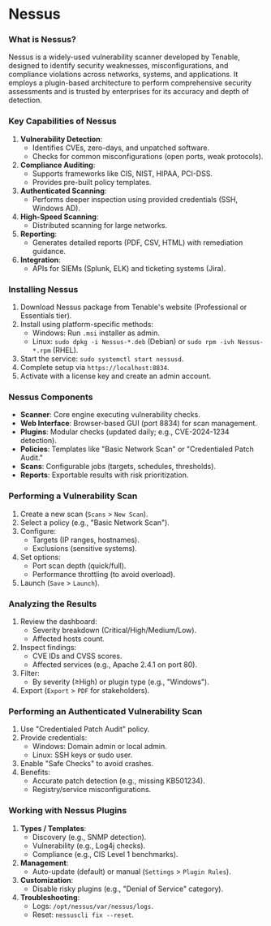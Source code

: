 


# Nessus

### What is Nessus?

Nessus is a widely-used vulnerability scanner developed by Tenable, designed to identify security weaknesses, misconfigurations, and compliance violations across networks, systems, and applications. It employs a plugin-based architecture to perform comprehensive security assessments and is trusted by enterprises for its accuracy and depth of detection.

### Key Capabilities of Nessus

1. **Vulnerability Detection**:
   - Identifies CVEs, zero-days, and unpatched software.
   - Checks for common misconfigurations (open ports, weak protocols).
2. **Compliance Auditing**:
   - Supports frameworks like CIS, NIST, HIPAA, PCI-DSS.
   - Provides pre-built policy templates.
3. **Authenticated Scanning**:
   - Performs deeper inspection using provided credentials (SSH, Windows AD).
4. **High-Speed Scanning**:
   - Distributed scanning for large networks.
5. **Reporting**:
   - Generates detailed reports (PDF, CSV, HTML) with remediation guidance.
6. **Integration**:
   - APIs for SIEMs (Splunk, ELK) and ticketing systems (Jira).

### Installing Nessus

1. Download Nessus package from Tenable's website (Professional or Essentials tier).
2. Install using platform-specific methods:
   - Windows: Run `.msi` installer as admin.
   - Linux: `sudo dpkg -i Nessus-*.deb` (Debian) or `sudo rpm -ivh Nessus-*.rpm` (RHEL).
3. Start the service: `sudo systemctl start nessusd`.
4. Complete setup via `https://localhost:8834`.
5. Activate with a license key and create an admin account.

### Nessus Components

- **Scanner**: Core engine executing vulnerability checks.
- **Web Interface**: Browser-based GUI (port 8834) for scan management.
- **Plugins**: Modular checks (updated daily; e.g., CVE-2024-1234 detection).
- **Policies**: Templates like "Basic Network Scan" or "Credentialed Patch Audit."
- **Scans**: Configurable jobs (targets, schedules, thresholds).
- **Reports**: Exportable results with risk prioritization.

### Performing a Vulnerability Scan

1. Create a new scan (`Scans` > `New Scan`).
2. Select a policy (e.g., "Basic Network Scan").
3. Configure:
   - Targets (IP ranges, hostnames).
   - Exclusions (sensitive systems).
4. Set options:
   - Port scan depth (quick/full).
   - Performance throttling (to avoid overload).
5. Launch (`Save` > `Launch`).

### Analyzing the Results

1. Review the dashboard:
   - Severity breakdown (Critical/High/Medium/Low).
   - Affected hosts count.
2. Inspect findings:
   - CVE IDs and CVSS scores.
   - Affected services (e.g., Apache 2.4.1 on port 80).
3. Filter:
   - By severity (≥High) or plugin type (e.g., "Windows").
4. Export (`Export` > `PDF` for stakeholders).

### Performing an Authenticated Vulnerability Scan

1. Use "Credentialed Patch Audit" policy.
2. Provide credentials:
   - Windows: Domain admin or local admin.
   - Linux: SSH keys or sudo user.
3. Enable "Safe Checks" to avoid crashes.
4. Benefits:
   - Accurate patch detection (e.g., missing KB501234).
   - Registry/service misconfigurations.

### Working with Nessus Plugins

1. **Types / Templates**:
   - Discovery (e.g., SNMP detection).
   - Vulnerability (e.g., Log4j checks).
   - Compliance (e.g., CIS Level 1 benchmarks).
2. **Management**:
   - Auto-update (default) or manual (`Settings` > `Plugin Rules`).
3. **Customization**:
   - Disable risky plugins (e.g., "Denial of Service" category).
4. **Troubleshooting**:
   - Logs: `/opt/nessus/var/nessus/logs`.
   - Reset: `nessuscli fix --reset`.